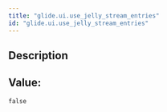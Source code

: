 ```yaml
---
title: "glide.ui.use_jelly_stream_entries"
id: "glide.ui.use_jelly_stream_entries"
---
```

## Description



## Value: 
```
false
```